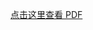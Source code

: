 [点击这里查看 PDF](https://github.com/Malesherbes/Final-Paper-SE_POL_420/raw/main/Final_Paper_SE_POL_420.pdf)
